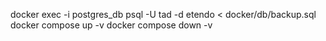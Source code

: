 docker exec -i postgres_db psql -U tad -d etendo < docker/db/backup.sql
docker compose up -v
docker compose down -v
